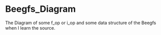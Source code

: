 # Beegfs_Diagram
The Diagram of some f_op or i_op and some data structure of the Beegfs when I learn the source.
